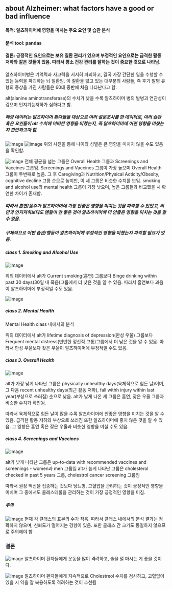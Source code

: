 ## about Alzheimer: what factors have a good or bad influence
#### 목적: 알츠하이머에 영향을 미치는 주요 요인 및 습관 분석
#### 분석 tool: pandas
#### 결론: 긍정적인 요인으로는 보유 질환 관리가 있으며 부정적인 요인으로는 급격한 활동 저하와 같은 것들이 있음. 따라서 평소 건강 관리를 잘하는 것이 중요한 것으로 나타남.

알츠하이머병은 기억력과 사고력을 서서히 파괴하고, 결국 가장 간단한 일을 수행할 수 있는 능력을 파괴하는 뇌 질환임. 이 질환을 앓고 있는 대부분의 사람들, 즉 후기 발병 유형의 증상을 가진 사람들은 60대 중반에 처음 나타난다고 함.

alt(alanine aminotransferase)의 수치가 낮을 수록 알츠하이머 병의 발병과 연관성이 깊으며 인지기능저하가 심하다고 함.

##### 해당 데이터는 알츠하이머 환자들을 대상으로 여러 설문조사를 한 데이터로, 여러 습관 혹은 요인들이 alt 수치에 어떠한 영향을 미쳤는지, 즉 알츠하이머에 어떤 영향을 미쳤는지 판단하고자 함.

![image](https://github.com/alwls5773/side-project/assets/66359601/77f59c33-9164-41c4-bbfa-40b7ae67dfd7)
![image](https://github.com/alwls5773/side-project/assets/66359601/6caa254b-e38c-4d0f-aa05-0a8977bacedc)
위의 사진을 통해 나이와 성별은 큰 영향을 미치지 않을 수도 있음을 확인함.

![image](https://github.com/alwls5773/side-project/assets/66359601/10a3b1bc-5a81-416e-a477-1411eca0e578)
전체 평균을 넘는 그룹은 Overall Health 그룹과 Screenings and Vaccines 그룹임. 
Screenings and Vaccines 그룹이 가장 높으며 Overall Health 그룹이 두번째로 높음. 
그 후 Caregiving과 Nutrition/Physical Acticity/Obesity, cognitive decline 그룹 순으로 높지만, 이 세 그룹은 비슷한 수치를 보임. 
smoking and alcohol use와 mental health 그룹이 가장 낮으며, 높은 그룹들과 비교했을 시 확연한 차이가 존재함.

##### 따라서 흡연/음주가 알츠하이머에 가장 안좋은 영향을 미치는 것을 파악할 수 있었고, 비만과 인지저하보다도 멘탈이 안 좋은 것이 알츠하이머에 더 안좋은 영향을 미치는 것을 알 수 있음.

##### 구체적으로 어떤 습관/행동이 알츠하이머에 부정적인 영향을 미쳤는지 파악할 필요가 있음. 

##### class 1. Smoking and Alcohol Use
![image](https://github.com/alwls5773/side-project/assets/66359601/6e1e8ca0-06a7-4af8-9dad-9e9360766afb)

위의 데이터에서 alt가 Current smoking(흡연) 그룹보다 Binge drinking within past 30 days(30일 내 폭음)그룹에서 더 낮은 것을 알 수 있음.
따라서 흡연보다 과음이 알츠하이머에 부정적일 수도 있음.

![image](https://github.com/alwls5773/side-project/assets/66359601/49a300d4-ae10-4e0b-a2d1-8dcb74cffe6e)
##### class 2. Mental Health
Mental Health class 내에서의 분석

위의 데이터에서 alt가 lifetime diagnosis of depression(만성 우울) 그룹보다 Frequent mental distress(빈번한 정신적 고통)그룹에서 더 낮은 것을 알 수 있음.
따라서 만성 우울보다 잦은 우울이 알츠하이머에 부정적일 수도 있음.

##### class 3. Overall Health
![image](https://github.com/alwls5773/side-project/assets/66359601/269f74d6-3868-4548-8c97-efec01d1096a)

alt가 가장 낮게 나타난 그룹은 physically unhealthy days(육체적으로 힘든 날)이며, 그 다음 recent unhealthy days(최근 활동 저하), fall withh injury within last year(부상으로 쓰러짐) 순으로 낮음. alt가 낮게 나온 세 그룹은 흡연, 잦은 우울 그룹과 비슷한 수치가 확인됨.

따라서 육체적으로 힘든 날이 많을 수록 알츠하이머에 안좋은 영향을 미치는 것을 알 수 있음. 급격한 활동 저하와 부상으로 쓰러짐 또한 알츠하이머에 좋지 않은 것을 알 수 있음. 그 영향은 흡연 혹은 잦은 우울과 비슷한 영향을 미칠 수도 있음.

##### class 4. Screenings and Vaccines
![image](https://github.com/alwls5773/side-project/assets/66359601/a0a2376e-7de7-4274-875b-a881c59dbc73)

alt가 낮게 나타난 그룹은 up-to-data with recommended vaccines and screenings - women과 men 그룹임
alt가 높게 나타난 그룹은 cholesterol checked in past 5 years 그룹, cholestrol cancer screening 그룹임

따라서 권장 백신을 접종하는 것보다 당뇨병, 고혈압을 관리하는 것이 긍정적인 영향을 미치며 그 중에서도 콜레스테롤을 관리하는 것이 가장 긍정적인 영향을 미침.

##### 주의
![image](https://github.com/alwls5773/side-project/assets/66359601/7700e5ad-79ad-4643-a24b-4e0d723c1b39)
현재 각 클래스의 표본의 수가 작음. 따라서 클래스 내에서의 분석 결과는 정확하지 않으며, 신뢰도가 떨어지는 경향이 있음. 또한 클래스 간 크기도 동일하지 않으므로 주의해야 함

### 결론
![image](https://github.com/alwls5773/side-project/assets/66359601/81d63933-20bb-494e-98a3-b64bb0dae339)
알츠하이머 환자들에게 운동을 많이 격려하고, 술을 덜 마시는 게 좋을 것이다.

![image](https://github.com/alwls5773/side-project/assets/66359601/0de98f9e-af3a-417f-92ec-55715be75873)
알츠하이머 환자들에게 지속적으로 Cholestreol 수치를 검사하고, 고혈압이 있을 시 약을 잘 복용하도록 격려하는 것이 추천됨
